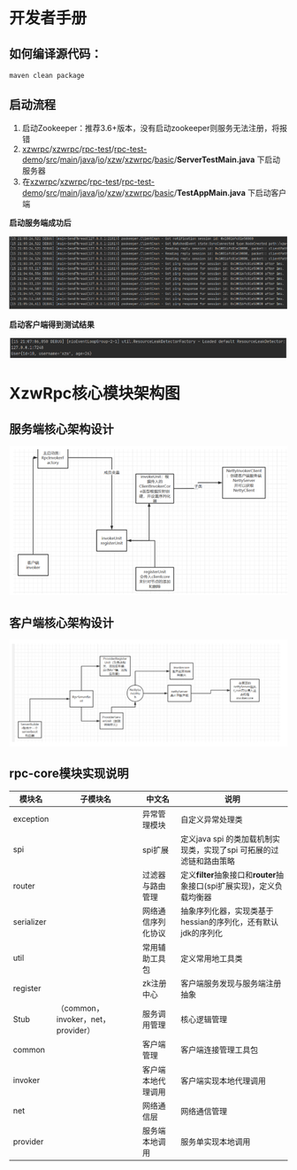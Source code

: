 # 开发者手册

## 如何编译源代码：

```
maven clean package
```

## 启动流程

1. 启动Zookeeper：推荐3.6+版本，没有启动zookeeper则服务无法注册，将报错
2.   [xzwrpc](https://github.com/nuoyimanaituling/xzwrpc/tree/v3)/[xzwrpc](https://github.com/nuoyimanaituling/xzwrpc/tree/v3/xzwrpc)/[rpc-test](https://github.com/nuoyimanaituling/xzwrpc/tree/v3/xzwrpc/rpc-test)/[rpc-test-demo](https://github.com/nuoyimanaituling/xzwrpc/tree/v3/xzwrpc/rpc-test/rpc-test-demo)/[src](https://github.com/nuoyimanaituling/xzwrpc/tree/v3/xzwrpc/rpc-test/rpc-test-demo/src)/[main](https://github.com/nuoyimanaituling/xzwrpc/tree/v3/xzwrpc/rpc-test/rpc-test-demo/src/main)/[java](https://github.com/nuoyimanaituling/xzwrpc/tree/v3/xzwrpc/rpc-test/rpc-test-demo/src/main/java)/[io](https://github.com/nuoyimanaituling/xzwrpc/tree/v3/xzwrpc/rpc-test/rpc-test-demo/src/main/java/io)/[xzw](https://github.com/nuoyimanaituling/xzwrpc/tree/v3/xzwrpc/rpc-test/rpc-test-demo/src/main/java/io/xzw)/[xzwrpc](https://github.com/nuoyimanaituling/xzwrpc/tree/v3/xzwrpc/rpc-test/rpc-test-demo/src/main/java/io/xzw/xzwrpc)/[basic](https://github.com/nuoyimanaituling/xzwrpc/tree/v3/xzwrpc/rpc-test/rpc-test-demo/src/main/java/io/xzw/xzwrpc/basic)/**ServerTestMain.java** 下启动服务器
3. 在[xzwrpc](https://github.com/nuoyimanaituling/xzwrpc/tree/v3)/[xzwrpc](https://github.com/nuoyimanaituling/xzwrpc/tree/v3/xzwrpc)/[rpc-test](https://github.com/nuoyimanaituling/xzwrpc/tree/v3/xzwrpc/rpc-test)/[rpc-test-demo](https://github.com/nuoyimanaituling/xzwrpc/tree/v3/xzwrpc/rpc-test/rpc-test-demo)/[src](https://github.com/nuoyimanaituling/xzwrpc/tree/v3/xzwrpc/rpc-test/rpc-test-demo/src)/[main](https://github.com/nuoyimanaituling/xzwrpc/tree/v3/xzwrpc/rpc-test/rpc-test-demo/src/main)/[java](https://github.com/nuoyimanaituling/xzwrpc/tree/v3/xzwrpc/rpc-test/rpc-test-demo/src/main/java)/[io](https://github.com/nuoyimanaituling/xzwrpc/tree/v3/xzwrpc/rpc-test/rpc-test-demo/src/main/java/io)/[xzw](https://github.com/nuoyimanaituling/xzwrpc/tree/v3/xzwrpc/rpc-test/rpc-test-demo/src/main/java/io/xzw)/[xzwrpc](https://github.com/nuoyimanaituling/xzwrpc/tree/v3/xzwrpc/rpc-test/rpc-test-demo/src/main/java/io/xzw/xzwrpc)/[basic](https://github.com/nuoyimanaituling/xzwrpc/tree/v3/xzwrpc/rpc-test/rpc-test-demo/src/main/java/io/xzw/xzwrpc/basic)/**TestAppMain.java** 下启动客户端

**启动服务端成功后**

![image-20210715210547093](https://github.com/nuoyimanaituling/xzwrpc/blob/comment_version/image/1.png)

**启动客户端得到测试结果**

![image-20210715210725001](https://github.com/nuoyimanaituling/xzwrpc/blob/comment_version/image/2.png)

#  XzwRpc核心模块架构图

## 服务端核心架构设计

![image-20210715211145273](https://github.com/nuoyimanaituling/xzwrpc/blob/comment_version/image/3.png)

## 客户端核心架构设计

![image-20210715211200776](https://github.com/nuoyimanaituling/xzwrpc/blob/comment_version/image/5.png)

##  rpc-core模块实现说明

| 模块名     | 子模块名                           | 中文名             | 说明                                                         |
| ---------- | ---------------------------------- | ------------------ | ------------------------------------------------------------ |
| exception  |                                    | 异常管理模块       | 自定义异常处理类                                             |
| spi        |                                    | spi扩展            | 定义java spi 的类加载机制实现类，实现了spi 可拓展的过滤链和路由策略 |
| router     |                                    | 过滤器与路由管理   | 定义**filter**抽象接口和**router**抽象接口(spi扩展实现)，定义负载均衡器 |
| serializer |                                    | 网络通信序列化协议 | 抽象序列化器，实现类基于hessian的序列化，还有默认jdk的序列化 |
| util       |                                    | 常用辅助工具包     | 定义常用地工具类                                             |
| register   |                                    | zk注册中心         | 客户端服务发现与服务端注册抽象                               |
| Stub       | （common，invoker，net，provider） | 服务调用管理       | 核心逻辑管理                                                 |
| common     |                                    | 客户端管理         | 客户端连接管理工具包                                         |
| invoker    |                                    | 客户端本地代理调用 | 客户端实现本地代理调用                                       |
| net        |                                    | 网络通信层         | 网络通信管理                                                 |
| provider   |                                    | 服务端本地调用     | 服务单实现本地调用                                           |

